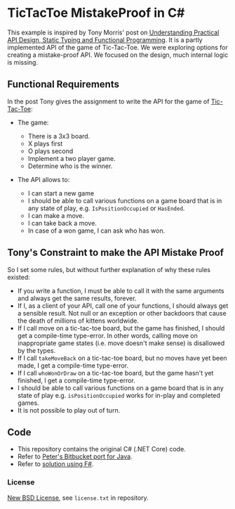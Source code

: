 # TicTacToe MistakeProof in C#

This example is inspired by Tony Morris' post on [Understanding Practical API Design, Static Typing and Functional Programming](http://blog.tmorris.net/posts/understanding-practical-api-design-static-typing-and-functional-programming/).
It is a partly implemented API of the game of Tic-Tac-Toe. We were exploring options for creating a mistake-proof API. We focused on the design, much internal logic is missing.

## Functional Requirements

In the post Tony gives the assignment to write the API for the game of [Tic-Tac-Toe](http://en.wikipedia.org/wiki/Tic-tac-toe):

* The game:
    * There is a 3x3 board.
    * X plays first
    * O plays second
    * Implement a two player game.
    * Determine who is the winner.

* The API allows to:
    * I can start a new game
    * I should be able to call various functions on a game board that is in any state of play, e.g. `IsPositionOccupied` or `HasEnded`.
    * I can make a move.
    * I can take back a move.
    * In case of a won game, I can ask who has won.

## Tony's Constraint to make the API Mistake Proof

So I set some rules, but without further explanation of why these rules existed:

* If you write a function, I must be able to call it with the same arguments and always get the same results, forever.
* If I, as a client of your API, call one of your functions, I should always get a sensible result. Not null or an exception or other backdoors that cause the death of millions of kittens worldwide.
* If I call move on a tic-tac-toe board, but the game has finished, I should get a compile-time type-error. In other words, calling move on inappropriate game states (i.e. move doesn't make sense) is disallowed by the types.
* If I call `takeMoveBack` on a tic-tac-toe board, but no moves have yet been made, I get a compile-time type-error.
* If I call `whoWonOrDraw` on a tic-tac-toe board, but the game hasn't yet finished, I get a compile-time type-error.
* I should be able to call various functions on a game board that is in any state of play e.g. `isPositionOccupied` works for in-play and completed games.
* It is not possible to play out of turn.

## Code

* This repository contains the original C# (.NET Core) code.
* Refer to [Peter's Bitbucket port for Java](https://bitbucket.org/pkofler/tictactoe-mistakeproof-java).
* Refer to [solution using F#](https://github.com/WalternativE/Fs-TicTacToe-MistakeProof).

### License
[New BSD License](http://opensource.org/licenses/bsd-license.php), see `license.txt` in repository.
